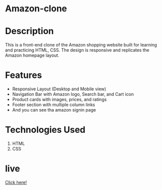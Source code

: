 
# Amazon-clone

# Description 
This is a front-end clone of the Amazon shopping website built for learning and practicing HTML, CSS. The design is responsive and replicates the Amazon homepage layout.

# Features
<ul><li> Responsive Layout (Desktop and Mobile view)</li>
<li> Navigation Bar with Amazon logo, Search bar, and Cart icon</li>
 <li>Product cards with images, prices, and ratings</li>
 <li>Footer section with multiple column links</li>
 <li>And you can see tha amazon signin page</ul>

# Technologies Used
1. HTML
2. CSS

# live

[Click here!](https://amazon-com-clone-three.vercel.app/)
